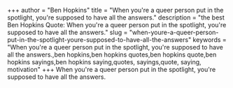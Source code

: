 +++
author = "Ben Hopkins"
title = "When you're a queer person put in the spotlight, you're supposed to have all the answers."
description = "the best Ben Hopkins Quote: When you're a queer person put in the spotlight, you're supposed to have all the answers."
slug = "when-youre-a-queer-person-put-in-the-spotlight-youre-supposed-to-have-all-the-answers"
keywords = "When you're a queer person put in the spotlight, you're supposed to have all the answers.,ben hopkins,ben hopkins quotes,ben hopkins quote,ben hopkins sayings,ben hopkins saying,quotes, sayings,quote, saying, motivation"
+++
When you're a queer person put in the spotlight, you're supposed to have all the answers.
